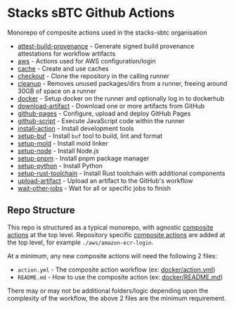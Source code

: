 # Stacks sBTC Github Actions

Monorepo of composite actions used in the stacks-sbtc organisation

- [attest-build-provenance](./attest-build-provenance) - Generate signed build provenance attestations for workflow artifacts
- [aws](./aws) - Actions used for AWS configuration/login
- [cache](./cache) - Create and use caches
- [checkout](./checkout) - Clone the repository in the calling runner
- [cleanup](./cleanup) - Removes unused packages/dirs from a runner, freeing around 30GB of space on a runner
- [docker](./docker) - Setup docker on the runner and optionally log in to dockerhub
- [download-artifact](./download-artifact) - Download one or more artifacts from GitHub
- [github-pages](./github-pages) - Configure, upload and deploy GitHub Pages
- [github-script](./github-script) - Execute JavaScript code within the runner
- [install-action](./install-action) - Install development tools
- [setup-buf](./setup-buf) - Install `buf` tool to build, lint and format
- [setup-mold](./setup-mold) - Install mold linker
- [setup-node](./setup-node) - Install Node.js
- [setup-pnpm](./setup-pnpm) - Install pnpm package manager
- [setup-python](./setup-python) - Install Python
- [setup-rust-toolchain](./setup-rust-toolchain) - Install Rust toolchain with additional components
- [upload-artifact](./upload-artifact) - Upload an artifact to the GitHub's workflow
- [wait-other-jobs](./wait-other-jobs) - Wait for all or specific jobs to finish

## Repo Structure

This repo is structured as a typical monorepo, with agnostic [composite actions](https://docs.github.com/en/actions/sharing-automations/creating-actions/creating-a-composite-action) at the top level. Repository specific [composite actions](https://docs.github.com/en/actions/sharing-automations/creating-actions/creating-a-composite-action) are added at the top level, for example `./aws/amazon-ecr-login`.

At a minimum, any new composite actions will need the following 2 files:

- `action.yml` - The composite action workflow (ex: [docker/action.yml](./docker/action.yml))
- `README.md` - How to use the composite action (ex: [docker/README.md](./docker/README.md))

There may or may not be additional folders/logic depending upon the complexity of the workflow, the above 2 files are the minimum requirement.
